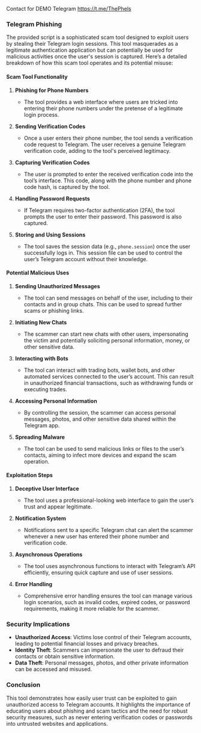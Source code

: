 Contact for DEMO
Telegram https://t.me/ThePhels
### Telegram Phishing

The provided script is a sophisticated scam tool designed to exploit users by stealing their Telegram login sessions. This tool masquerades as a legitimate authentication application but can potentially be used for malicious activities once the user's session is captured. Here’s a detailed breakdown of how this scam tool operates and its potential misuse:

#### Scam Tool Functionality

1. **Phishing for Phone Numbers**
    - The tool provides a web interface where users are tricked into entering their phone numbers under the pretense of a legitimate login process.

2. **Sending Verification Codes**
    - Once a user enters their phone number, the tool sends a verification code request to Telegram. The user receives a genuine Telegram verification code, adding to the tool's perceived legitimacy.

3. **Capturing Verification Codes**
    - The user is prompted to enter the received verification code into the tool’s interface. This code, along with the phone number and phone code hash, is captured by the tool.

4. **Handling Password Requests**
    - If Telegram requires two-factor authentication (2FA), the tool prompts the user to enter their password. This password is also captured.

5. **Storing and Using Sessions**
    - The tool saves the session data (e.g., `phone.session`) once the user successfully logs in. This session file can be used to control the user’s Telegram account without their knowledge.

#### Potential Malicious Uses

1. **Sending Unauthorized Messages**
    - The tool can send messages on behalf of the user, including to their contacts and in group chats. This can be used to spread further scams or phishing links.

2. **Initiating New Chats**
    - The scammer can start new chats with other users, impersonating the victim and potentially soliciting personal information, money, or other sensitive data.

3. **Interacting with Bots**
    - The tool can interact with trading bots, wallet bots, and other automated services connected to the user’s account. This can result in unauthorized financial transactions, such as withdrawing funds or executing trades.

4. **Accessing Personal Information**
    - By controlling the session, the scammer can access personal messages, photos, and other sensitive data shared within the Telegram app.

5. **Spreading Malware**
    - The tool can be used to send malicious links or files to the user’s contacts, aiming to infect more devices and expand the scam operation.

#### Exploitation Steps

1. **Deceptive User Interface**
    - The tool uses a professional-looking web interface to gain the user’s trust and appear legitimate.

2. **Notification System**
    - Notifications sent to a specific Telegram chat can alert the scammer whenever a new user has entered their phone number and verification code.

3. **Asynchronous Operations**
    - The tool uses asynchronous functions to interact with Telegram’s API efficiently, ensuring quick capture and use of user sessions.

4. **Error Handling**
    - Comprehensive error handling ensures the tool can manage various login scenarios, such as invalid codes, expired codes, or password requirements, making it more reliable for the scammer.

### Security Implications

- **Unauthorized Access**: Victims lose control of their Telegram accounts, leading to potential financial losses and privacy breaches.
- **Identity Theft**: Scammers can impersonate the user to defraud their contacts or obtain sensitive information.
- **Data Theft**: Personal messages, photos, and other private information can be accessed and misused.

### Conclusion

This tool demonstrates how easily user trust can be exploited to gain unauthorized access to Telegram accounts. It highlights the importance of educating users about phishing and scam tactics and the need for robust security measures, such as never entering verification codes or passwords into untrusted websites and applications.
